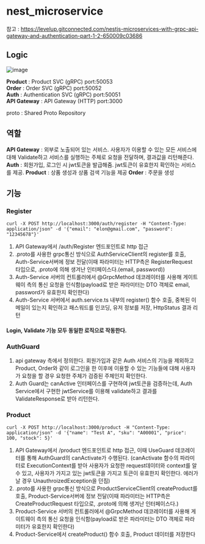 # nest_microservice
참고 : https://levelup.gitconnected.com/nestjs-microservices-with-grpc-api-gateway-and-authentication-part-1-2-650009c03686

## Logic
![image](https://user-images.githubusercontent.com/41901043/170220843-dc69d3a4-229b-44dc-b931-cbe1bb7d8f75.png)  

**Product** : Product SVC (gRPC) port:50053  
**Order** : Order SVC (gRPC) port:50052  
**Auth** :  Authentication SVC (gRPC) port:50051  
**API Gateway** : API Gateway (HTTP) port:3000  

proto : Shared Proto Repository  


## 역할
**API Gateway** : 외부로 노출되어 있는 서비스. 사용자가 이용할 수 있는 모든 서비스에 대해 Validate하고 서비스를 실행하는 주체로 요청을 전달하며, 결과값을 리턴해준다.
**Auth** : 회원가입, 로그인 시 jwt토큰을 발급해줌. jwt토큰이 유효한지 확인하는 서비스를 제공.
**Product** : 상품 생성과 상품 검색 기능을 제공
**Order** : 주문을 생성





## 기능
### Register  
```
curl -X POST http://localhost:3000/auth/register -H "Content-Type: application/json" -d '{"email": "elon@gmail.com", "password": "12345678"}'
```
1. API Gateway에서 /auth/Register 엔드포인트로 http 접근
2. .proto를 사용한 grpc통신 방식으로 AuthServiceClient의 register를 호출, Auth-Service서버에 정보 전달(이때 파라미터는 HTTP측은 RegisterRequest 타입으로, .proto에 의해 생겨난 인터페이스다.(email, password))
3. Auth-Service 서버의 컨트롤러에서 @GrpcMethod 데코레이터를 사용해 게이트웨이 측의 통신 요청을 인식함(payload로 받은 파라미터는 DTO 객체로 email, password가 유효한지 확인한다)
4. Auth-Service 서버에서 auth.service.ts 내부의 register() 함수 호출, 중복된 이메일이 있는지 확인하고 패스워드를 인코딩, 유저 정보를 저장, HttpStatus 결과 리턴  
#### Login, Validate 기능 모두 동일한 로직으로 작동한다.  


### AuthGuard
1. api gateway 측에서 정의한다. 회원가입과 같은 Auth 서비스의 기능을 제외하고 Product, Order와 같이 로그인을 한 이후에 이용할 수 있는 기능들에 대해 사용자가 요청을 할 경우 요청한 주체가 검증된 주체인지 확인한다.
2. Auth Guard는 canActive 인터페이스를 구현하여 jwt토큰을 검증하는데, Auth Service에서 구현한 jwtService를 이용해 validate하고 결과를 ValidateResponse로 받아 리턴한다. 



### Product
```
curl -X POST http://localhost:3000/product -H "Content-Type: application/json" -d '{"name": "Test A", "sku": "A00001", "price": 100, "stock": 5}'
```
1. API Gateway에서 /product 엔드포인트로 http 접근, 이때 UseGuard 데코레이터를 통해 AuthGuard의 canActivate가 수행된다. (canActivate 함수의 파라미터로 ExecutionContext를 받아 사용자가 요청한 request데이터와 context를 알 수 있고, 사용자가 가지고 있는 jwt토큰을 가지고 토큰이 유효한지 확인한다. 에러가 날 경우 UnauthroizedException을 던짐)
2. .proto를 사용한 grpc통신 방식으로 ProductServiceClient의 createProduct를 호출, Product-Service서버에 정보 전달(이때 파라미터는 HTTP측은 CreateProductRequest 타입으로, .proto에 의해 생겨난 인터페이스다.)
3. Product-Service 서버의 컨트롤러에서 @GrpcMethod 데코레이터를 사용해 게이트웨이 측의 통신 요청을 인식함(payload로 받은 파라미터는 DTO 객체로 파라미터가 유효한지 확인한다)
4. Product-Service에서 createProduct() 함수 호출, Product 데이터를 저장한다

